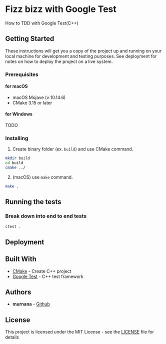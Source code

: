 # Fizz bizz with Google Test

How to TDD with Google Test(C++)


## Getting Started

These instructions will get you a copy of the project up and running on your local machine for development and testing purposes. See deployment for notes on how to deploy the project on a live system.

### Prerequisites

#### for macOS 

* macOS Mojave (v 10.14.6)
* CMake 3.15 or later


#### for Windows

TODO


### Installing

1. Create binary folder (ex. `build`) and use CMake command.

```bash
mkdir build
cd build
cmake ../
```

2. (macOS) use `make` command.

```bash
make .
```


## Running the tests

### Break down into end to end tests

```bash
ctest .
```


## Deployment

## Built With

* [CMake](https://cmake.org/) - Create C++ project
* [Google Test](https://github.com/google/googletest.git) - C++ test framework

## Authors

* **murnana** - [Github](https://github.com/murnana)

## License

This project is licensed under the MIT License - see the [LICENSE](LICENSE) file for details
